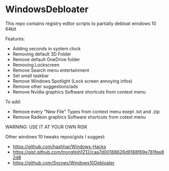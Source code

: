 # WindowsDebloater
This repo contains registry editor scripts to partially debloat windows 10 64bit

Features:
- Adding seconds in system clock
- Removing default 3D Folder
- Remove default OneDrive folder
- Removing Lockscreen
- Remove Search menu entertainment
- Set small taskbar
- Remove Windows Spotlight (Lock screen annoying infos)
- Remove other suggestions/ads
- Remove Nvidia graphics Software shortcuts from context menu
  
To add:
- Remove every "New File" Types from context menu exept .txt and .zip
- Remove Radeon graphics Software shortcuts from cotext menu
  
WARNING: USE IT AT YOUR OWN RISK

Other windows 10 tweaks repos/gists I suggest:
- https://github.com/hashhar/Windows-Hacks
- https://gist.github.com/trongtinh1212/caa7d00188626d9188f69e781fee82d8
- https://github.com/Sycnex/Windows10Debloater
